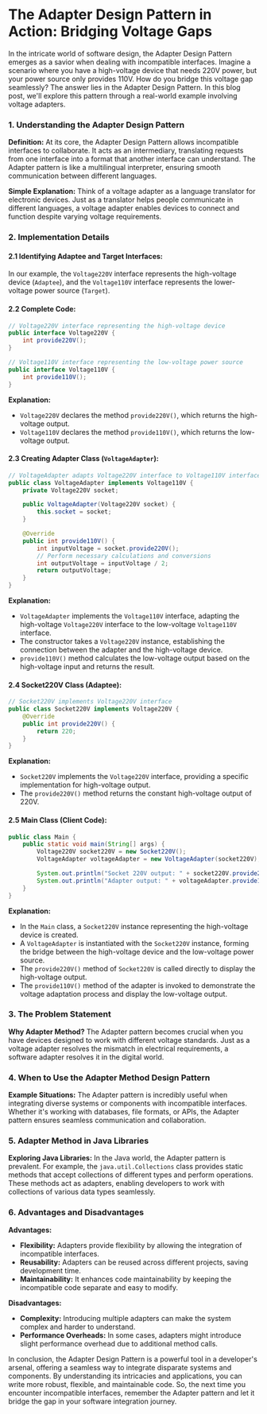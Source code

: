 # The Adapter Design Pattern in Action: Bridging Voltage Gaps

In the intricate world of software design, the Adapter Design Pattern emerges as a savior when dealing with incompatible interfaces. Imagine a scenario where you have a high-voltage device that needs 220V power, but your power source only provides 110V. How do you bridge this voltage gap seamlessly? The answer lies in the Adapter Design Pattern. In this blog post, we'll explore this pattern through a real-world example involving voltage adapters.

### **1. Understanding the Adapter Design Pattern**
   **Definition:**
   At its core, the Adapter Design Pattern allows incompatible interfaces to collaborate. It acts as an intermediary, translating requests from one interface into a format that another interface can understand. The Adapter pattern is like a multilingual interpreter, ensuring smooth communication between different languages.

**Simple Explanation:**
Think of a voltage adapter as a language translator for electronic devices. Just as a translator helps people communicate in different languages, a voltage adapter enables devices to connect and function despite varying voltage requirements.

### **2. Implementation Details**

#### **2.1 Identifying Adaptee and Target Interfaces:**
In our example, the `Voltage220V` interface represents the high-voltage device (`Adaptee`), and the `Voltage110V` interface represents the lower-voltage power source (`Target`).

#### **2.2 Complete Code:**

```java
// Voltage220V interface representing the high-voltage device
public interface Voltage220V {
    int provide220V();
}

// Voltage110V interface representing the low-voltage power source
public interface Voltage110V {
    int provide110V();
}
```

**Explanation:**
- `Voltage220V` declares the method `provide220V()`, which returns the high-voltage output.
- `Voltage110V` declares the method `provide110V()`, which returns the low-voltage output.

#### **2.3 Creating Adapter Class (`VoltageAdapter`):**

```java
// VoltageAdapter adapts Voltage220V interface to Voltage110V interface
public class VoltageAdapter implements Voltage110V {
    private Voltage220V socket;

    public VoltageAdapter(Voltage220V socket) {
        this.socket = socket;
    }

    @Override
    public int provide110V() {
        int inputVoltage = socket.provide220V();
        // Perform necessary calculations and conversions
        int outputVoltage = inputVoltage / 2;
        return outputVoltage;
    }
}
```

**Explanation:**
- `VoltageAdapter` implements the `Voltage110V` interface, adapting the high-voltage `Voltage220V` interface to the low-voltage `Voltage110V` interface.
- The constructor takes a `Voltage220V` instance, establishing the connection between the adapter and the high-voltage device.
- `provide110V()` method calculates the low-voltage output based on the high-voltage input and returns the result.

#### **2.4 Socket220V Class (Adaptee):**

```java
// Socket220V implements Voltage220V interface
public class Socket220V implements Voltage220V {
    @Override
    public int provide220V() {
        return 220;
    }
}
```

**Explanation:**
- `Socket220V` implements the `Voltage220V` interface, providing a specific implementation for high-voltage output.
- The `provide220V()` method returns the constant high-voltage output of 220V.

#### **2.5 Main Class (Client Code):**

```java
public class Main {
    public static void main(String[] args) {
        Voltage220V socket220V = new Socket220V();
        VoltageAdapter voltageAdapter = new VoltageAdapter(socket220V);

        System.out.println("Socket 220V output: " + socket220V.provide220V() + "V");
        System.out.println("Adapter output: " + voltageAdapter.provide110V() + "V");
    }
}
```

**Explanation:**
- In the `Main` class, a `Socket220V` instance representing the high-voltage device is created.
- A `VoltageAdapter` is instantiated with the `Socket220V` instance, forming the bridge between the high-voltage device and the low-voltage power source.
- The `provide220V()` method of `Socket220V` is called directly to display the high-voltage output.
- The `provide110V()` method of the adapter is invoked to demonstrate the voltage adaptation process and display the low-voltage output.

### **3. The Problem Statement**

**Why Adapter Method?**
The Adapter pattern becomes crucial when you have devices designed to work with different voltage standards. Just as a voltage adapter resolves the mismatch in electrical requirements, a software adapter resolves it in the digital world.

### **4. When to Use the Adapter Method Design Pattern**

**Example Situations:**
The Adapter pattern is incredibly useful when integrating diverse systems or components with incompatible interfaces. Whether it's working with databases, file formats, or APIs, the Adapter pattern ensures seamless communication and collaboration.

### **5. Adapter Method in Java Libraries**

**Exploring Java Libraries:**
In the Java world, the Adapter pattern is prevalent. For example, the `java.util.Collections` class provides static methods that accept collections of different types and perform operations. These methods act as adapters, enabling developers to work with collections of various data types seamlessly.

### **6. Advantages and Disadvantages**

**Advantages:**
- **Flexibility:** Adapters provide flexibility by allowing the integration of incompatible interfaces.
- **Reusability:** Adapters can be reused across different projects, saving development time.
- **Maintainability:** It enhances code maintainability by keeping the incompatible code separate and easy to modify.

**Disadvantages:**
- **Complexity:** Introducing multiple adapters can make the system complex and harder to understand.
- **Performance Overheads:** In some cases, adapters might introduce slight performance overhead due to additional method calls.

In conclusion, the Adapter Design Pattern is a powerful tool in a developer's arsenal, offering a seamless way to integrate disparate systems and components. By understanding its intricacies and applications, you can write more robust, flexible, and maintainable code. So, the next time you encounter incompatible interfaces, remember the Adapter pattern and let it bridge the gap in your software integration journey.